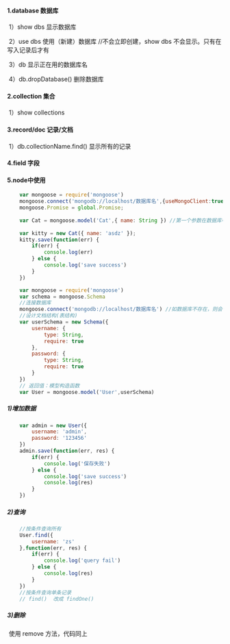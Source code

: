 #### 1.database 数据库

​	1）show dbs  显示数据库

​	2）use dbs   使用（新建）数据库 //不会立即创建，show dbs 不会显示。只有在写入记录后才有

​	3）db          显示正在用的数据库名

​	4）db.dropDatabase()   删除数据库



#### 2.collection 集合

​	1）show collections

#### 3.record/doc 记录/文档

​	1）db.collectionName.find()   显示所有的记录

#### 4.field 字段



#### 5.node中使用

```javascript
	var mongoose = require('mongoose')
	mongoose.connect('mongodb://localhost/数据库名',{useMongoClient:true});
	mongoose.Promise = global.Promise;
	
	var Cat = mongoose.model('Cat',{ name: String }) //第一个参数在数据库中会自动转换成小写 cats 并加上 s，
	
	var kitty = new Cat({ name: 'asdz' });
	kitty.save(function(err) {
        if(err) {
            console.log(err)
        } else {
            console.log('save success')
        }
	})
```

```javascript
	var mongoose = require('mongoose')
    var schema = mongoose.Schema
    //连接数据库
    mongoose.connect('mongodb://localhost/数据库名') //如数据库不存在，则会自动创建
	//设计文档结构(表结构)
	var userSchema = new Schema({
        username: {
            type: String,
            require: true
        },
        password: {
            type: String,
            require: true
        }
	})
    // 返回值：模型构造函数
    var User = mongoose.model('User',userSchema)   
```

##### 	1)增加数据

```javascript
	var admin = new User({
        username: 'admin',
        password: '123456'
	})
	admin.save(function(err, res) {
        if(err) {
            console.log('保存失败')
        } else {
            console.log('save success')
            console.log(res)
        }
	})
```

##### 	2)查询

```javascript
	//按条件查询所有
	User.find({
        username: 'zs'
	},function(err, res) {
        if(err) {
			console.log('query fail')
		} else {
            console.log(res)
		}
	})
	//按条件查询单条记录
	// find()  改成 findOne()
```

##### 	3)删除 

​		使用 remove 方法，代码同上 





